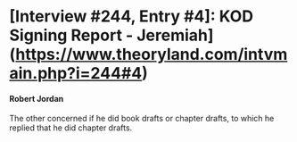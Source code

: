 # [Interview #244, Entry #4]: KOD Signing Report - Jeremiah](https://www.theoryland.com/intvmain.php?i=244#4)

#### Robert Jordan

The other concerned if he did book drafts or chapter drafts, to which he replied that he did chapter drafts.

